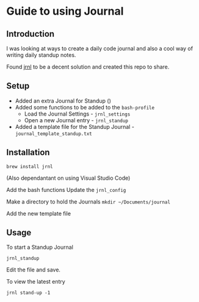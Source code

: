 # Guide to using Journal

## Introduction

I was looking at ways to create a daily code journal and also a cool way of writing daily standup notes.

Found [jrnl](http://jrnl.sh/index.html) to be a decent solution and created this repo to share.

## Setup

* Added an extra Journal for Standup ()
* Added some functions to be added to the `bash-profile`
    * Load the Journal Settings - `jrnl_settings`
    * Open a new Journal entry - `jrnl_standup`
* Added a template file for the Standup Journal - `journal_template_standup.txt`

## Installation

`brew install jrnl`

(Also dependantant on using Visual Studio Code)

Add the bash functions
Update the `jrnl_config`

Make a directory to hold the Journals
`mkdir ~/Documents/journal`

Add the new template file

## Usage

To start a Standup Journal

`jrnl_standup`

Edit the file and save.

To view the latest entry

`jrnl stand-up -1`